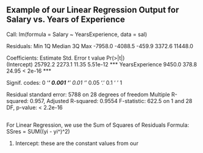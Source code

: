 <!-- Reading and Interpreting Linear Regression Output --> 



## Example of our Linear Regression Output for Salary vs. Years of Experience

Call:
lm(formula = Salary ~ YearsExperience, data = sal)

Residuals:
    Min      1Q  Median      3Q     Max 
-7958.0 -4088.5  -459.9  3372.6 11448.0 

Coefficients:
                Estimate Std. Error t value Pr(>|t|)    
(Intercept)      25792.2     2273.1   11.35 5.51e-12 ***
YearsExperience   9450.0      378.8   24.95  < 2e-16 ***

Signif. codes:  0 ‘***’ 0.001 ‘**’ 0.01 ‘*’ 0.05 ‘.’ 0.1 ‘ ’ 1

Residual standard error: 5788 on 28 degrees of freedom
Multiple R-squared:  0.957,	Adjusted R-squared:  0.9554 
F-statistic: 622.5 on 1 and 28 DF,  p-value: < 2.2e-16

## ###################################
For Linear Regression, we use the Sum of Squares of Residuals Formula: 
        SSres = SUM((yi - yi^)^2)

1. Intercept: these are the constant values from our